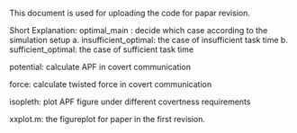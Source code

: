 This document is used for uploading the code for papar revision.

Short Explanation: 
<APF main code> optimal_main : decide which case according to the simulation setup
a. insufficient_optimal: the case of insufficient task time
b. sufficient_optimal: the case of sufficient task time

potential: calculate APF in covert communication

force: calculate twisted force in covert communication

isopleth: plot APF figure under different covertness requirements

xxplot.m: the figureplot for paper in the first revision.


